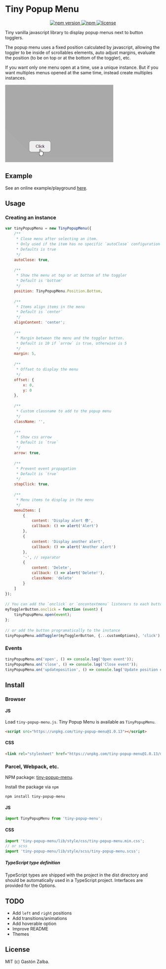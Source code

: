 # Tiny Popup Menu
<p align="center">
    <a href="https://www.npmjs.com/package/tiny-popup-menu">
        <img src="https://img.shields.io/npm/v/tiny-popup-menu.svg" alt="npm version">
    </a>
    <a href="https://img.shields.io/npm/dm/tiny-popup-menu">
        <img alt="npm" src="https://img.shields.io/npm/dm/tiny-popup-menu">
    </a>
    <a href="https://github.com/gastonzalba/tiny-popup-menu/blob/master/LICENSE">
        <img src="https://img.shields.io/npm/l/tiny-popup-menu.svg" alt="license">
    </a>
</p>

Tiny vanilla javascript library to display popup menus next to button togglers.

The popup menu uses a fixed position calculated by javascript, allowing the toggler to be inside of scrollables elements, auto adjust margins, evaluate the position (to be on top or at the bottom of the toggler), etc.

If you want only one menu open at a time, use a unique instance. But if you want multiples menus opened at the same time, instead create multiples instances.

<img src="screenshots/example.gif" alt="Example">

## Example
See an online example/playground [here](https://raw.githack.com/GastonZalba/tiny-popup-menu/v1.0.13/examples/basic.html).

## Usage
### Creating an instance

```js
var tinyPopupMenu = new TinyPopupMenu({
    /**
     * Close menu after selecting an item.
     * Only used if the item has no specific `autoClose` configuration
     * Defaults is true
     */
    autoClose: true,

    /**
     * Show the menu at top or at bottom of the toggler
     * Default is 'bottom'
     */
    position: TinyPopupMenu.Position.Bottom,

    /**
     * Items align items in the menu
     * Default is `center`
     */
    alignContent: 'center';

    /**
     * Margin between the menu and the toggler button.
     * Default is 10 if `arrow` is true, otherwise is 5
     */
    margin: 5,
    
    /**
     * Offset to display the menu
     */
    offset: {
        x: 0,
        y: 0
    },

    /**
     * Custom classname to add to the popup menu
     */
    className: '',

    /**
     * Show css arrow
     * Default is `true`
     */
    arrow: true,

    /**
     * Prevent event propagation
     * Default is `true`
     */
    stopClick: true,

    /**
     * Menu items to display in the menu
     */
    menuItems: [
        {
            content: 'Display alert 😎',
            callback: () => alert('Alert')
        },
        {
            content: 'Display another alert',
            callback: () => alert('Another alert')
        },
        '-', // separator
        {
            content: 'Delete',
            callback: () => alert('Delete!'),
            className: 'delete'
        }
    ]
});

// You can add the `onclick` or `oncontextmenu` listeners to each button and trigger the `open` method to it
myTogglerButton.onclick = function (event) {
    tinyPopupMenu.open(event);
};

// or add the button programatically to the instance
tinyPopupMenu.addToggler(myTogglerButton, {...customOptions}, 'click');
```

### Events
```js
tinyPopupMenu.on('open', () => console.log('Open event'));
tinyPopupMenu.on('close', () => console.log('Close event'));
tinyPopupMenu.on('updateposition', () => console.log('Update position event'));
```


## Install

### Browser

#### JS

Load `tiny-popup-menu.js`. Tiny Popup Menu is available as `TinyPopupMenu`.

```HTML
<script src="https://unpkg.com/tiny-popup-menu@1.0.13"></script>
```

#### CSS

```HTML
<link rel="stylesheet" href="https://unpkg.com/tiny-popup-menu@1.0.13/dist/css/tiny-popup-menu.min.css" />
```

### Parcel, Webpack, etc.

NPM package: [tiny-popup-menu](https://www.npmjs.com/package/tiny-popup-menu).

Install the package via `npm`

    npm install tiny-popup-menu

#### JS

```js
import TinyPopupMenu from 'tiny-popup-menu';
```

#### CSS

```js
import 'tiny-popup-menu/lib/style/css/tiny-popup-menu.min.css';
// or scss
import 'tiny-popup-menu/lib/style/scss/tiny-popup-menu.scss';
```

##### TypeScript type definition

TypeScript types are shipped with the project in the dist directory and should be automatically used in a TypeScript project. Interfaces are provided for the Options.


## TODO
- Add `left` and `right` positions
- Add transitions/animations
- Add hoverable option
- Improve README
- Themes

## License

MIT (c) Gastón Zalba.
